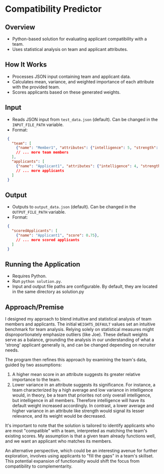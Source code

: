 # Compatibility Predictor

## Overview
- Python-based solution for evaluating applicant compatibility with a team.
- Uses statistical analysis on team and applicant attributes.

## How It Works
- Processes JSON input containing team and applicant data.
- Calculates mean, variance, and weighted importance of each attribute with the provided team.
- Scores applicants based on these generated weights.

## Input
- Reads JSON input from `test_data.json` (default). Can be changed in the `INPUT_FILE_PATH` variable.
- Format:
 ```json
  {
    "team": [
      {"name": "Member1", "attributes": {"intelligence": 5, "strength": 6, "endurance": 7, "spicyFoodTolerance": 8}},
      // ... more team members
    ],
    "applicants": [
      {"name": "Applicant1", "attributes": {"intelligence": 4, "strength": 5, "endurance": 6, "spicyFoodTolerance": 7}},
      // ... more applicants
    ]
  }
  ```

## Output
- Outputs to `output_data.json` (default). Can be changed in the `OUTPUT_FILE_PATH` variable.
- Format:
 ```json
  {
    "scoredApplicants": [
      {"name": "Applicant1", "score": 0.75},
      // ... more scored applicants
    ]
  }
  ```

## Running the Application
- Requires Python.
- Run `python solution.py`.
- Input and output file paths are configurable. By default, they are located in the same directory as solution.py

## Approach/Premise
I designed my approach to blend intuitive and statistical analysis of team members and applicants. The initial `WEIGHTS_DEFAULT` values set an intuitive benchmark for team analysis. Relying solely on statistical measures might disproportionately emphasize outliers (like Joe). These default weights serve as a balance, grounding the analysis in our understanding of what a 'strong' applicant generally is, and can be changed depending on recruiter needs.

The program then refines this approach by examining the team's data, guided by two assumptions:

1. A higher mean score in an attribute suggests its greater relative importance to the team.
2. Lower variance in an attribute suggests its significance.
For instance, a team characterized by a high average and low variance in intelligence would, in theory, be a team that priorites not only overall intelligence, but intelligence in all members. Therefore intelligence will have its default weight increased accordingly. In contrast, a lower average and higher variance in an attribute like strength would signal its lesser relevance, and its weight would be decreased.

It's important to note that the solution is tailored to identify applicants who are most "compatible" with a team, interpreted as matching the team's existing scores. My assumption is that a given team already functions well, and we want an applicant who matches its members.

An alternative perspective, which could be an interesting avenue for further exploration, involves using applicants to "fill the gaps" in a team's skillset. This potential expansion of functionality would shift the focus from compatibility to complementarity.